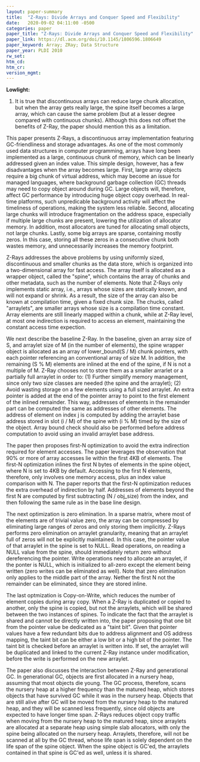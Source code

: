```yaml
---
layout: paper-summary
title:  "Z-Rays: Divide Arrays and Conquer Speed and Flexibility"
date:   2020-09-02 04:11:00 -0500
categories: paper
paper_title: "Z-Rays: Divide Arrays and Conquer Speed and Flexibility"
paper_link: https://dl.acm.org/doi/10.1145/1806596.1806649
paper_keyword: Array; ZRay; Data Structure
paper_year: PLDI 2010
rw_set:
htm_cd:
htm_cr:
version_mgmt:
---
```


**Lowlight:**

1. It is true that discontinuous arrays can reduce large chunk allocation, but when the array gets really large, the 
   spine itself becomes a large array, which can cause the same problem (but at a lesser degree compared with 
   continuous chunks). 
   Although this does not offset the benefits of Z-Ray, the paper should mention this as a limitation.



This paper presents Z-Rays, a discontinuous array implementation featuring GC-friendliness and storage advantages.
As one of the most commonly used data structures in computer programming, arrays have long been implemented as a large,
continuous chunk of memory, which can be linearly addressed given an index value. This simple design, however,
has a few disadvantages when the array becomes large. First, large array objects require a big chunk of virtual address,
which may become an issue for managed languages, where background garbage collection (GC) threads may need to copy
object around during GC. Large objects will, therefore, affect GC performance by introducing huge object copy overhead.
In real-time platforms, such unpredicable background activity will affect the timeliness of operations, making the 
system less reliable. Second, allocating large chunks will introduce fragmentation on the address space, especially if 
multiple large chunks are present, lowering the utilization of allocator memory. In addition, most allocators are tuned 
for allocating small objects, not large chunks. Lastly, some big arrays are sparse, containing mostly zeros. In this
case, storing all these zeros in a consecutive chunk both wastes memory, and unnecessarily increases the memory footprint.

Z-Rays addresses the above problems by using uniformly sized, discontinuous and smaller chunks as the data store,
which is organized into a two-dimensional array for fast access. The array itself is allocated as a wrapper object, 
called the "spine", which contains the array of chunks and other metadata, such as the number of elements.
Note that Z-Rays only implements static array, i.e., arrays whose sizes are statically known, and will not expand
or shrink. As a result, the size of the array can also be known at compilation time, given a fixed chunk size.
The chucks, called "arraylets", are smaller arrays whose size is a compilation time constant. Array elements are 
still linearly mapped within a chunk, while at Z-Ray level, at most one indirection is required to access an element,
maintaining the constant access time expection.

We next describe the baseline Z-Ray. In the baseline, given an array size of S, and arraylet size of M (in the number of 
elements), the spine wrapper object is allocated as an array of lower\_bound(S / M) chunk pointers, with each pointer
referencing an conventional array of size M. In addition, the remaining (S % M) elements are inlined at the end of the 
spine, if N is not a multiple of M. Z-Ray chooses not to store them as a smaller arrarlet or a partially full arraylet
in order to: (1) Further simplify memory management, since only two size classes are needed (the spine and the arraylet);
(2) Avoid wasting storage on a few elements using a full sized arraylet. An extra pointer is added at the end of the 
pointer array to point to the first element of the inlined remainder. This way, addresses of elements in the remainder
part can be computed the same as addresses of other elements. 
The address of element on index j is computed by adding the arraylet base address stored in slot (i / M) of the spine with 
(i % M) timed by the size of the object. Array bound check should also be performed before address computation to avoid
using an invalid arraylet base address.

The paper then proposes first-N optimization to avoid the extra indirection required for element accesses. The paper 
leverages the observation that 90% or more of array accesses lie within the first 4KB of elements. The first-N optimization
inlines the first N bytes of elements in the spine object, where N is set to 4KB by default. Accessing to the first N
elements, therefore, only involves one memory access, plus an index value comparison with N. The paper reports that
the first-N optimization reduces the extra overhead of indirection by half. Addresses of elements beyond the first N
are computed by first subtracting (N / obj\_size) from the index, and then following the same rule as in the base line design.

The next optimization is zero elimination. In a sparse matrix, where most of the elements are of trivial value zero, 
the array can be compressed by eliminating large ranges of zeros and only storing them implicitly.
Z-Rays performs zero elimination on arraylet granularity, meaning that an arraylet full of zeros will not be explicitly 
maintained. In this case, the pointer value of that arraylet in the spine is set to NULL. Read operations, on reading
a NULL value from the spine, should immediately return zero without dereferencing the pointer. Write operations
need to allocate an arraylet, if the ponter is NULL, which is initialized to all-zero except the element being written
(zero writes can be eliminated as well).
Note that zero elimination only applies to the middle part of the array. Nether the first N not the remainder can be 
eliminated, since they are stored inline.

The last optmization is Copy-on-Write, which reduces the number of element copies during array copy. When a Z-Ray is
duplicated or copied to another, only the spine is copied, but not the arraylets, which will be shared between the two
instances of spines. To indicate the fact that the arraylet is shared and cannot be directly written into, the paper
proposing that one bit from the pointer value be dedicated as a "taint bit". Given that pointer values have a few
redundant bits due to address alignment and OS address mapping, the taint bit can be either a low bit or a high bit
of the pointer. The taint bit is checked before an arraylet is written into. If set, the arraylet will be duplicated
and linked to the current Z-Ray instance under modification, before the write is performed on the new arraylet.

The paper also discusses the interaction between Z-Ray and generational GC. In generational GC, objects are first allocated
in a nursery heap, assuming that most objects die young. The GC process, therefore, scans the nursery heap at a higher
frequency than the matured heap, which stores objects that have survived GC while it was in the nursery heap.
Objects that are still alive after GC will be moved from the nursery heap to the matured heap, and they will be 
scanned less frequently, since old objects are expected to have longer time span. 
Z-Rays reduces object copy traffic when moving from the nursery heap to the matured heap, since arraylets are allocated
at a separate heap using simple slab allocators, with only the spine being allocated on the nursery heap.
Arraylets, therefore, will not be scanned at all by the GC thread, whose life span is solely dependent on the life span
of the spine object. When the spine object is GC'ed, the arraylets contained in that spine is GC'ed as well, unless
it is shared.
